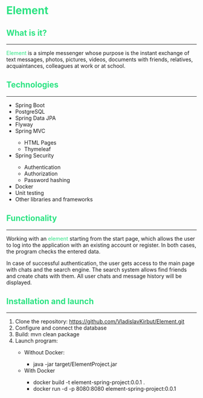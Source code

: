 <h1 style="color:#2be382">Element</h1>

<h2 style="color:#2be382">What is it?</h2>
<hr>
<p><span style="color:#2be382">Element</span> is a simple messenger whose purpose is the instant exchange of text messages, 
photos, pictures, videos, documents with friends, relatives, acquaintances, colleagues at work or 
at school.</p>

<h2 style="color:#2be382">Technologies</h2>
<hr>
<ul>
    <li>Spring Boot</li>
    <li>PostgreSQL</li>
    <li>Spring Data JPA</li>
    <li>Flyway</li>
    <li>Spring MVC</li>
    <ul>
        <li>HTML Pages</li>
        <li>Thymeleaf</li>
    </ul>
    <li>Spring Security</li>
    <ul>
        <li>Authentication</li>
        <li>Authorization</li>
        <li>Password hashing</li>
    </ul>
    <li>Docker</li>
    <li>Unit testing</li>
    <li>Other libraries and frameworks</li>
</ul>

<h2 style="color:#2be382">Functionality</h2>
<hr>
<p>Working with an <span style="color:#2be382">element</span> starting from the start page, which allows the user to log into 
the application with an existing account or register. In both cases, the program checks the entered 
data.
</p>
<p>In case of successful authentication, the user gets access to the main page with chats and the search engine.
The search system allows find friends and create chats with them. All user chats and message history will be displayed.
</p>

<h2 style="color:#2be382">Installation and launch</h2>
<hr>

<ol>
    <li>Clone the repository: <a href="https://github.com/VladislavKirbut/Element.git">https://github.com/VladislavKirbut/Element.git</a></li>
    <li>Сonfigure and connect the database</li>
    <li>Build: mvn clean package</li>
    <li>Launch program: </li>
    <ul>
        <li>Without Docker:</li>
            <ul>
                <li>java -jar target/ElementProject.jar</li>
            </ul>
        <li>With Docker</li>
            <ul>
                <li>docker build -t element-spring-project:0.0.1 .</li>
                <li>docker run -d -p 8080:8080 element-spring-project:0.0.1</li>
            </ul>
    </ul>
</ol>


